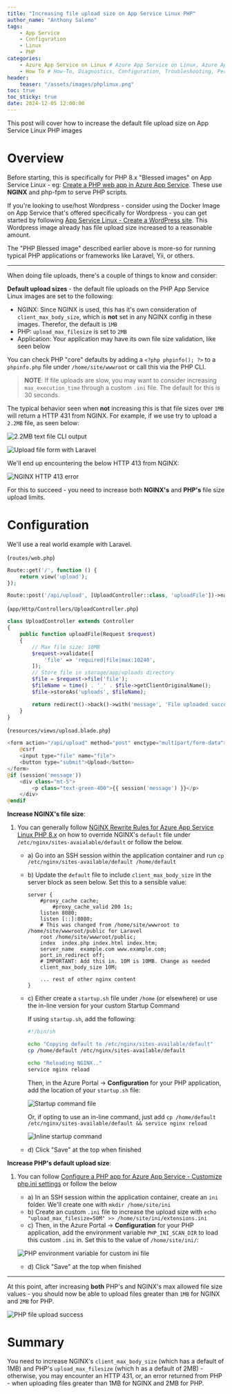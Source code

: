 ```yaml
---
title: "Increasing file upload size on App Service Linux PHP"
author_name: "Anthony Salemo"
tags:
    - App Service
    - Configuration
    - Linux
    - PHP
categories:
    - Azure App Service on Linux # Azure App Service on Linux, Azure App Service on Windows,  
    - How To # How-To, Diagnostics, Configuration, Troubleshooting, Performance
header:
    teaser: "/assets/images/phplinux.png"
toc: true
toc_sticky: true
date: 2024-12-05 12:00:00
---
```


This post will cover how to increase the default file upload size on App Service Linux PHP images

# Overview
Before starting, this is specifically for PHP 8.x "Blessed images" on App Service Linux - eg: [Create a PHP web app in Azure App Service](https://learn.microsoft.com/en-us/azure/app-service/quickstart-php?tabs=cli&pivots=platform-linux). These use **NGINX** and php-fpm to serve PHP scripts.

If you're looking to use/host Wordpress - consider using the Docker Image on App Service that's offered specifically for Wordpress - you can get started by following [App Service Linux - Create a WordPress site](https://learn.microsoft.com/en-us/azure/app-service/quickstart-wordpress). This Wordpress image already has file upload size increased to a reasonable amount.

The "PHP Blessed image" described earlier above is more-so for running typical PHP applications or frameworks like Laravel, Yii, or others. 

---------

When doing file uploads, there's a couple of things to know and consider:

**Default upload sizes** - the default file uploads on the PHP App Service Linux images are set to the following:
- NGINX: Since NGINX is used, this has it's own consideration of `client_max_body_size`, which is **not** set in any NGINX config in these images. Therefor, the default is `1MB`
- PHP: `upload_max_filesize` is set to `2MB`
- Application: Your application may have its own file size validation, like seen below

You can check PHP "core" defaults by adding a `<?php phpinfo(); ?>` to a `phpinfo.php` file under `/home/site/wwwroot` or call this via the PHP CLI.

> **NOTE**: If file uploads are slow, you may want to consider increasing `max_execution_time` through a custom `.ini` file. The default for this is 30 seconds. 

The typical behavior seen when **not** increasing this is that file sizes over `1MB` will return a HTTP 431 from NGINX. For example, if we use try to upload a `2.2MB` file, as seen below:

![2.2MB text file CLI output](/media/2024/12/php-increase-file-upload-size-6.png)

![Upload file form with Laravel](/media/2024/12/php-increase-file-upload-size-7.png)

We'll end up encountering the below HTTP 413 from NGINX:

![NGINX HTTP 413 error](/media/2024/12/php-increase-file-upload-size-1.png)

For this to succeed - you need to increase both **NGINX's** and **PHP's** file size upload limits.

# Configuration
We'll use a real world example with Laravel.

(`routes/web.php`)

```php
Route::get('/', function () {
    return view('upload');
});

Route::post('/api/upload', [UploadController::class, 'uploadFile'])->name('uploadFile');
```

(`app/Http/Controllers/UploadController.php`)

```php
class UploadController extends Controller
{
    public function uploadFile(Request $request)
    {
        // Max file size: 10MB
        $request->validate([
            'file' => 'required|file|max:10240',
        ]);
        // Store file in storage/app/uploads directory
        $file = $request->file('file');
        $fileName = time() . '_' . $file->getClientOriginalName();
        $file->storeAs('uploads', $fileName); 

        return redirect()->back()->with('message', 'File uploaded successfully.');
    }
}
```

(`resources/views/upload.blade.php`)

```php
<form action="/api/upload" method="post" enctype="multipart/form-data">
    @csrf
    <input type="file" name="file">
    <button type="submit">Upload</button>
</form>
@if (session('message'))
    <div class="mt-5">
        <p class="text-green-400">{{ session('message') }}</p>
    </div>
@endif
```

**Increase NGINX's file size**:
1. You can generally follow [NGINX Rewrite Rules for Azure App Service Linux PHP 8.x](https://azureossd.github.io/2021/09/02/php-8-rewrite-rule/index.html) on how to override NGINX's `default` file under `/etc/nginx/sites-avaialable/default` or follow the below.
    - a) Go into an SSH session within the application container and run `cp /etc/nginx/sites-available/default /home/default`
    - b) Update the `default` file to include `client_max_body_size` in the server block as seen below. Set this to a sensible value:

        ```nginx
        server {
            #proxy_cache cache;
                #proxy_cache_valid 200 1s;
            listen 8080;
            listen [::]:8080;
            # This was changed from /home/site/wwwroot to /home/site/wwwroot/public for Laravel
            root /home/site/wwwroot/public;
            index  index.php index.html index.htm;
            server_name  example.com www.example.com; 
            port_in_redirect off;
            # IMPORTANT: Add this in. 10M is 10MB. Change as needed
            client_max_body_size 10M;   

            ... rest of other nginx content
        }   
        ```
    - c) Either create a `startup.sh` file under `/home` (or elsewhere) or use the in-line version for your custom Startup Command

        If using `startup.sh`, add the following:

        ```sh
        #!/bin/sh

        echo "Copying default to /etc/nginx/sites-available/default"
        cp /home/default /etc/nginx/sites-available/default

        echo "Reloading NGINX.."
        service nginx reload
        ```

        Then, in the Azure Portal -> **Configuration** for your PHP application, add the location of your `startup.sh` file:

        ![Startup command file](/media/2024/12/php-increase-file-upload-size-2.png)

        Or, if opting to use an in-line command, just add `cp /home/default /etc/nginx/sites-available/default && service nginx reload`

        ![Inline startup command](/media/2024/12/php-increase-file-upload-size-3.png)

    - d) Click "Save" at the top when finished

**Increase PHP's default upload size**:
1. You can follow [Configure a PHP app for Azure App Service - Customize php.ini settings](https://learn.microsoft.com/en-us/azure/app-service/configure-language-php?pivots=platform-linux#customize-phpini-settings) or follow the below
    - a) In an SSH session within the application container, create an `ini` folder. We'll create one with `mkdir /home/site/ini`
    - b) Create an custom `.ini` file to increase the upload size with `echo "upload_max_filesize=50M" >> /home/site/ini/extensions.ini`
    - c) Then, in the Azure Portal -> **Configuration** for your PHP application, add the environment variable `PHP_INI_SCAN_DIR` to load this custom `.ini` in. Set this to the value of `/home/site/ini/`:

    ![PHP environment variable for custom ini file](/media/2024/12/php-increase-file-upload-size-4.png)

    - d) Click "Save" at the top when finished

---------

At this point, after increasing **both** PHP's and NGINX's max allowed file size values - you should now be able to upload files greater than `1MB` for NGINX and `2MB` for PHP.

![PHP file upload success](/media/2024/12/php-increase-file-upload-size-5.png)

# Summary
You need to increase NGINX's `client_max_body_size` (which has a default of 1MB) and PHP's `upload_max_filesize` (which h as a default of 2MB) - otherwise, you may encounter an HTTP 431, or, an error returned from PHP - when uploading files greater than 1MB for NGINX and 2MB for PHP.
